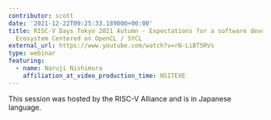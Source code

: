 ```yaml
---
contributor: scott
date: '2021-12-22T09:25:33.189000+00:00'
title: RISC-V Days Tokyo 2021 Autumn - Expectations for a software development environment
  Ecosystem Centered on OpenCL / SYCL
external_url: https://www.youtube.com/watch?v=rN-LiBT5RVs
type: webinar
featuring: 
  - name: Naruji Nishimura
    affiliation_at_video_production_time: NSITEXE
---
```


This session was hosted by the RISC-V Alliance and is in Japanese language.  
